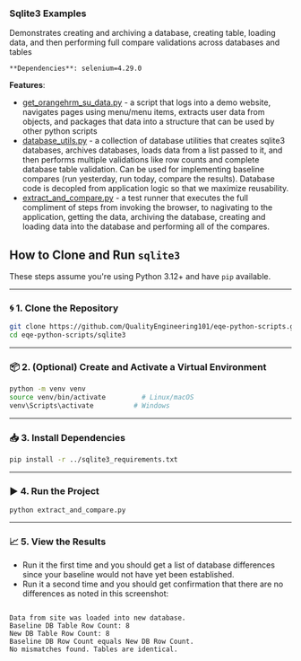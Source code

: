 ### Sqlite3 Examples

Demonstrates creating and archiving a database, creating table, loading data, and then performing full compare validations across databases and tables

  `**Dependencies**: selenium=4.29.0
  `
  
  **Features**:

* [get_orangehrm_su_data.py](https://github.com/QualityEngineering101/eqe-python-scripts/blob/main/sqlite3/get_orangehrm_su_data.py) - a script that logs into a demo website, navigates pages using menu/menu items, extracts user data from objects, and packages that data into a structure that can be used by other python scripts
* [database_utils.py](https://github.com/QualityEngineering101/eqe-python-scripts/blob/main/sqlite3/database_utils.py) - a collection of database utilities that creates sqlite3 databases, archives databases, loads data from a list passed to it, and then performs multiple validations like row counts and complete database table validation. Can be used for implementing baseline compares (run yesterday, run today, compare the results). Database code is decopled from application logic so that we maximize reusability.
* [extract_and_compare.py](https://github.com/QualityEngineering101/eqe-python-scripts/blob/main/sqlite3/extract_and_compare.py) - a test runner that executes the full compliment of steps from invoking the browser, to nagivating to the application, getting the data, archiving the database, creating and loading data into the database and performing all of the compares.

## How to Clone and Run `sqlite3`

These steps assume you're using Python 3.12+ and have `pip` available.

---

### 🌀 1. Clone the Repository

```bash
git clone https://github.com/QualityEngineering101/eqe-python-scripts.git
cd eqe-python-scripts/sqlite3
```

---

### 📦 2. (Optional) Create and Activate a Virtual Environment

```bash
python -m venv venv
source venv/bin/activate         # Linux/macOS
venv\Scripts\activate          # Windows
```

---

### 📥 3. Install Dependencies

```bash
pip install -r ../sqlite3_requirements.txt
```

---

### ▶️ 4. Run the Project

```bash
python extract_and_compare.py
```

---

### 📈 5. View the Results

* Run it the first time and you should get a list of database differences since your baseline would not have yet been established.
* Run it a second time and you should get confirmation that there are no differences as noted in this screenshot:

```text

Data from site was loaded into new database.
Baseline DB Table Row Count: 8
New DB Table Row Count: 8
Baseline DB Row Count equals New DB Row Count.
No mismatches found. Tables are identical.

```
